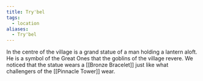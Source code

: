 ```yaml
---
title: Try'bel
tags:
  - location
aliases:
  - Try'bel
---
```

In the centre of the village is a grand statue of a man holding a lantern aloft. He is a symbol of the Great Ones that the goblins of the village revere. We noticed that the statue wears a [[Bronze Bracelet]] just like what challengers of the [[Pinnacle Tower]] wear.